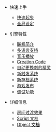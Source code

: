 * 快速上手

  * [快速起步](quickstart.md)
  * [全局设定](global.md)

* 引擎特性

  * [联机简介](network.md)
  * [多语言支持](i18n.md)
  * [音乐播放](music.md)
  * [Creation Code](cc.md)
  * [自动更换刺的精灵](autosprite.md)
  * [新触发系统](trigger.md)
  * [新存档系统](save.md)
  * [游戏发布](release.md)
  * [调试功能](debug.md)

* 详细信息
  * [房间过渡效果](transition.md)
  * [Script 文档](scriptref.md)
  * [Object 文档](objectref.md)
